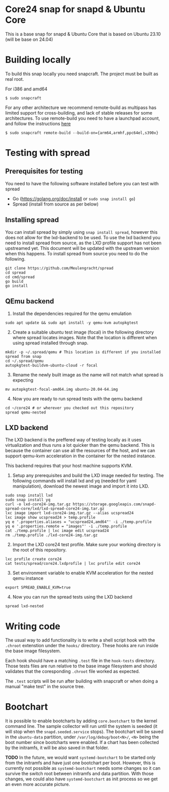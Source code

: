 # Core24 snap for snapd & Ubuntu Core

This is a base snap for snapd & Ubuntu Core that is based on Ubuntu 23.10 (will be base on 24.04)

# Building locally

To build this snap locally you need snapcraft. The project must be built as real root.

For i386 and amd64
```
$ sudo snapcraft
```

For any other architecture we recommend remote-build as multipass has limited
support for cross-building, and lack of stable releases for some architectures. 
To use remote-build you need to have a launchpad account, and follow the instructions [here](https://snapcraft.io/docs/remote-build)
```
$ sudo snapcraft remote-build --build-on={arm64,armhf,ppc64el,s390x}
```

# Testing with spread

## Prerequisites for testing

You need to have the following software installed before you can test with spread
 - Go (https://golang.org/doc/install or ```sudo snap install go```)
 - Spread (install from source as per below)

## Installing spread

You can install spread by simply using ```snap install spread```, however this does not allow for the lxd-backend to be used.
To use the lxd backend you need to install spread from source, as the LXD profile support has not been upstreamed yet.
This document will be updated with the upstream version when this happens. To install spread from source you need to do the following.

```
git clone https://github.com/Meulengracht/spread
cd spread
cd cmd/spread
go build
go install
```

## QEmu backend

1. Install the dependencies required for the qemu emulation
```
sudo apt update && sudo apt install -y qemu-kvm autopkgtest
```
2. Create a suitable ubuntu test image (focal) in the following directory where spread locates images. Note that the location is different when using spread installed through snap.
```
mkdir -p ~/.spread/qemu # This location is different if you installed spread from snap
cd ~/.spread/qemu
autopkgtest-buildvm-ubuntu-cloud -r focal
```
3. Rename the newly built image as the name will not match what spread is expecting
```
mv autopkgtest-focal-amd64.img ubuntu-20.04-64.img
```
4. Now you are ready to run spread tests with the qemu backend
```
cd ~/core24 # or wherever you checked out this repository
spread qemu-nested
```

## LXD backend
The LXD backend is the preffered way of testing locally as it uses virtualization and thus runs a lot quicker than
the qemu backend. This is because the container can use all the resources of the host, and we can support
qemu-kvm acceleration in the container for the nested instance.

This backend requires that your host machine supports KVM.

1. Setup any prerequisites and build the LXD image needed for testing. The following commands will install lxd
and yq (needed for yaml manipulation), download the newest image and import it into LXD.
```
sudo snap install lxd
sudo snap install yq
curl -o lxd-core24-img.tar.gz https://storage.googleapis.com/snapd-spread-core/lxd/lxd-spread-core24-img.tar.gz
lxc image import lxd-core24-img.tar.gz --alias ucspread24
lxc image show ucspread24 > temp.profile
yq e '.properties.aliases = "ucspread24,amd64"' -i ./temp.profile
yq e '.properties.remote = "images"' -i ./temp.profile
cat ./temp.profile | lxc image edit ucspread24
rm ./temp.profile ./lxd-core24-img.tar.gz
```
2. Import the LXD core24 test profile. Make sure your working directory is the root of this repository.
```
lxc profile create core24
cat tests/spread/core24.lxdprofile | lxc profile edit core24
```
3. Set environment variable to enable KVM acceleration for the nested qemu instance
```
export SPREAD_ENABLE_KVM=true
```
4. Now you can run the spread tests using the LXD backend
```
spread lxd-nested
```

# Writing code

The usual way to add functionality is to write a shell script hook
with the `.chroot` extenstion under the `hooks/` directory. These hooks
are run inside the base image filesystem.

Each hook should have a matching `.test` file in the `hook-tests`
directory. Those tests files are run relative to the base image
filesystem and should validates that the coresponding `.chroot` file
worked as expected.

The `.test` scripts will be run after building with snapcraft or when
doing a manual "make test" in the source tree.

# Bootchart

It is possible to enable bootcharts by adding `core.bootchart` to the
kernel command line. The sample collector will run until the system is
seeded (it will stop when the `snapd.seeded.service` stops). The
bootchart will be saved in the `ubuntu-data` partition, under
`/var/log/debug/boot<N>/`, `<N>` being the boot number since
bootcharts were enabled. If a chart has been collected by the
initramfs, it will be also saved in that folder.

**TODO** In the future, we would want `systemd-bootchart` to be started
only from the initramfs and have just one bootchart per boot. However,
this is currently not possible as `systemd-bootchart` needs some changes
so it can survive the switch root between initramfs and data
partition. With those changes, we could also have `systemd-bootchart` as
init process so we get an even more accurate picture.
